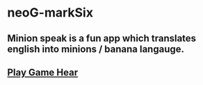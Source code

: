 # neoG-markSix

## Minion speak is a fun app which translates english into minions / banana langauge.

## [Play Game Hear]("")
